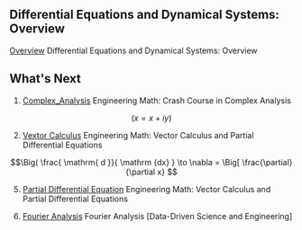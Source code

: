 

## Differential Equations and Dynamical Systems: Overview

[Overview](overview) Differential Equations and Dynamical Systems: Overview

## What's Next

1. [Complex_Analysis](complex_analysis)  Engineering Math: Crash Course in Complex Analysis

```math
( x = x + iy )
```

2. [Vextor Calculus](vector_calculus) Engineering Math: Vector Calculus and Partial Differential Equations

```math
\Big( \frac{ \mathrm{ d }}{ \mathrm {dx} } \to \nabla = \Big[ \frac{\partial}{\partial x} 
```

5. [Partial Differential Equation](vector_calculus) Engineering Math: Vector Calculus and Partial Differential Equations

6. [Fourier Analysis](fourier_analysis)  Fourier Analysis \[Data-Driven Science and Engineering\] 
